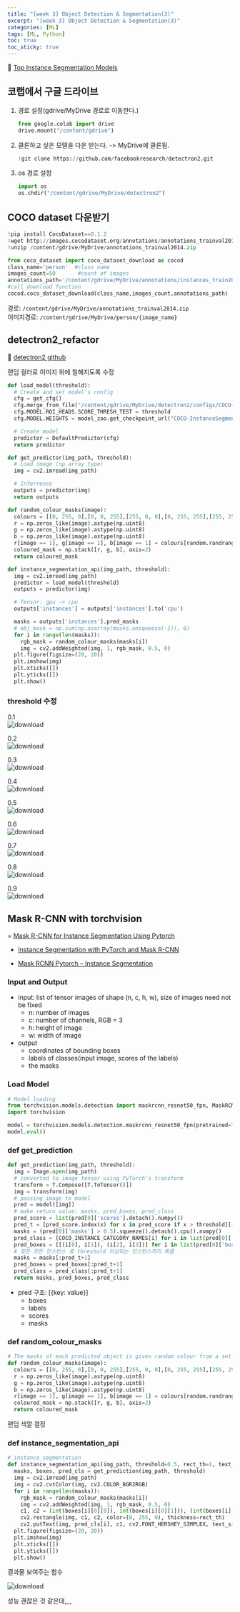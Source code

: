 ```yaml
---
title: "[week 3] Object Detection & Segmentation(3)"
excerpt: "[week 3] Object Detection & Segmentation(3)"
categories: [ML]
tags: [ML, Python]
toc: true
toc_sticky: true
---
```


📌 [Top Instance Segmentation Models](https://roboflow.com/models/instance-segmentation)

## 코랩에서 구글 드라이브

1. 경로 설정(gdrive/MyDrive 경로로 이동한다.)
   ```py
   from google.colab import drive
   drive.mount("/content/gdrive")
   ```
2. 클론하고 싶은 모델을 다운 받는다. -> MyDrive에 클론됨.
   ```py
   !git clone https://github.com/facebookresearch/detectron2.git
   ```
3. os 경로 설정
   ```py
   import os
   os.chdir("/content/gdrive/MyDrive/detectron2")
   ```

## COCO dataset 다운받기

```py
!pip install CocoDataset==0.1.2
!wget http://images.cocodataset.org/annotations/annotations_trainval2014.zip
!unzip /content/gdrive/MyDrive/annotations_trainval2014.zip
```

```py
from coco_dataset import coco_dataset_download as cocod
class_name='person'  #class name
images_count=50       #count of images
annotations_path='/content/gdrive/MyDrive/annotations/instances_train2014.json' #path of coco dataset annotations
#call download function
cocod.coco_dataset_download(class_name,images_count,annotations_path)
```

경로: `/content/gdrive/MyDrive/annotations_trainval2014.zip` <br>
이미지경로: `/content/gdrive/MyDrive/person/{image_name}`

## detectron2_refactor

📌 [detectron2 github](https://github.com/facebookresearch/detectron2) <br>

랜덤 컬러로 이미지 위에 칠해지도록 수정

```py
def load_model(threshold):
  # Create and set model's config
  cfg = get_cfg()
  cfg.merge_from_file("/content/gdrive/MyDrive/detectron2/configs/COCO-InstanceSegmentation/mask_rcnn_R_50_FPN_3x.yaml")
  cfg.MODEL.ROI_HEADS.SCORE_THRESH_TEST = threshold
  cfg.MODEL.WEIGHTS = model_zoo.get_checkpoint_url("COCO-InstanceSegmentation/mask_rcnn_R_50_FPN_3x.yaml")

  # Create model
  predictor = DefaultPredictor(cfg)
  return predictor

def get_predictor(img_path, threshold):
  # Load image (np.array type)
  img = cv2.imread(img_path)

  # Inferrence
  outputs = predictor(img)
  return outputs

def random_colour_masks(image):
  colours = [[0, 255, 0],[0, 0, 255],[255, 0, 0],[0, 255, 255],[255, 255, 0],[255, 0, 255],[80, 70, 180],[250, 80, 190],[245, 145, 50],[70, 150, 250],[50, 190, 190]]
  r = np.zeros_like(image).astype(np.uint8)
  g = np.zeros_like(image).astype(np.uint8)
  b = np.zeros_like(image).astype(np.uint8)
  r[image == 1], g[image == 1], b[image == 1] = colours[random.randrange(0, 10)]
  coloured_mask = np.stack([r, g, b], axis=2)
  return coloured_mask

def instance_segmentation_api(img_path, threshold):
  img = cv2.imread(img_path)
  predictor = load_model(threshold)
  outputs = predictor(img)

  # Tensor: gpu -> cpu
  outputs['instances'] = outputs['instances'].to('cpu')

  masks = outputs['instances'].pred_masks
  # obj_mask = np.sum(np.asarray(masks.unsqueeze(-1)), 0)
  for i in range(len(masks)):
    rgb_mask = random_colour_masks(masks[i])
    img = cv2.addWeighted(img, 1, rgb_mask, 0.5, 0)
  plt.figure(figsize=(20, 20))
  plt.imshow(img)
  plt.xticks([])
  plt.yticks([])
  plt.show()
```

### threshold 수정

0.1 <br>
![download](https://user-images.githubusercontent.com/96654391/230750832-6b616c91-b56e-4275-82b1-4ec68a3efcc0.png) <br>

0.2 <br>
![download](https://user-images.githubusercontent.com/96654391/230750836-1b156a9d-d2e2-4d3b-8ea9-5e08ec55ea5a.png) <br>

0.3 <br>
![download](https://user-images.githubusercontent.com/96654391/230750843-8f63cb0f-5568-44d3-8b90-867043cf79e9.png)<br>

0.4 <br>
![download](https://user-images.githubusercontent.com/96654391/230750847-9a01d1dd-64b8-4636-8b59-169eda0f40e4.png) <br>

0.5 <br>
![download](https://user-images.githubusercontent.com/96654391/230750854-335cbe9e-2fea-435a-84c6-a6615370efc4.png) <br>

0.6 <br>
![download](https://user-images.githubusercontent.com/96654391/230750856-c803b8be-4cdf-4517-b979-045ed4ac893d.png) <br>

0.7 <br>
![download](https://user-images.githubusercontent.com/96654391/230750857-86aab7b4-231e-423c-ab35-da9811ddfa84.png) <br>

0.8 <br>
![download](https://user-images.githubusercontent.com/96654391/230750865-42b86c9d-fb3e-4cbb-87e9-c0476d55d0b8.png) <br>

0.9 <br>
![download](https://user-images.githubusercontent.com/96654391/230750872-44508358-38ae-4fcf-926a-9fbb90f7d25c.png) <br>

## Mask R-CNN with torchvision

= [Mask R-CNN for Instance Segmentation Using Pytorch](https://www.analyticsvidhya.com/blog/2023/02/mask-r-cnn-for-instance-segmentation-using-pytorch/)

- [Instance Segmentation with PyTorch and Mask R-CNN](https://debuggercafe.com/instance-segmentation-with-pytorch-and-mask-r-cnn/)

- [Mask RCNN Pytorch – Instance Segmentation](https://learnopencv.com/mask-r-cnn-instance-segmentation-with-pytorch/)

### Input and Output

- input: list of tensor images of shape (n, c, h, w), size of images need not be fixed
  - n: number of images
  - c: number of channels, RGB = 3
  - h: height of image
  - w: width of image
- output
  - coordinates of bounding boxes
  - labels of classes(input image, scores of the labels)
  - the masks

### Load Model

```py
# Model loading
from torchvision.models.detection import maskrcnn_resnet50_fpn, MaskRCNN_ResNet50_FPN_Weights
import torchvision

model = torchvision.models.detection.maskrcnn_resnet50_fpn(pretrained=True)
model.eval()
```

### def get_prediction

```py
def get_prediction(img_path, threshold):
  img = Image.open(img_path)
  # converted to image tensor using PyTorch's transform
  transform = T.Compose([T.ToTensor()])
  img = transform(img)
  # passing image to model
  pred = model([img])
  # make return value: masks, pred_boxes, pred_class
  pred_score = list(pred[0]['scores'].detach().numpy())
  pred_t = [pred_score.index(x) for x in pred_score if x > threshold][-1]
  masks = (pred[0]['masks'] > 0.5).squeeze().detach().cpu().numpy()
  pred_class = [COCO_INSTANCE_CATEGORY_NAMES[i] for i in list(pred[0]['labels'].numpy())]
  pred_boxes = [[(i[0], i[1]), (i[2], i[3])] for i in list(pred[0]['boxes'].detach().numpy())]
  # 찾은 모든 인스턴스 중 threshold 이상되는 인스턴스까지 짜름
  masks = masks[:pred_t+1]
  pred_boxes = pred_boxes[:pred_t+1]
  pred_class = pred_class[:pred_t+1]
  return masks, pred_boxes, pred_class
```

- pred 구조: [{key: value}]
  - boxes
  - labels
  - scores
  - masks

### def random_colour_masks

```py
# The masks of each predicted object is given random colour from a set of 11 predefined colours for visualization of the masks
def random_colour_masks(image):
  colours = [[0, 255, 0],[0, 0, 255],[255, 0, 0],[0, 255, 255],[255, 255, 0],[255, 0, 255],[80, 70, 180],[250, 80, 190],[245, 145, 50],[70, 150, 250],[50, 190, 190]]
  r = np.zeros_like(image).astype(np.uint8)
  g = np.zeros_like(image).astype(np.uint8)
  b = np.zeros_like(image).astype(np.uint8)
  r[image == 1], g[image == 1], b[image == 1] = colours[random.randrange(0, 10)]
  coloured_mask = np.stack([r, g, b], axis=2)
  return coloured_mask
```

랜덤 색깔 결정

### def instance_segmentation_api

```py
# instance_segmentation
def instance_segmentation_api(img_path, threshold=0.5, rect_th=1, text_size=0.4, text_th=1):
  masks, boxes, pred_cls = get_prediction(img_path, threshold)
  img = cv2.imread(img_path)
  img = cv2.cvtColor(img, cv2.COLOR_BGR2RGB)
  for i in range(len(masks)):
    rgb_mask = random_colour_masks(masks[i])
    img = cv2.addWeighted(img, 1, rgb_mask, 0.5, 0)
    c1, c2 = (int(boxes[i][0][0]), int(boxes[i][0][1])), (int(boxes[i][1][0]), int(boxes[i][1][1]))
    cv2.rectangle(img, c1, c2, color=(0, 255, 0), thickness=rect_th)
    cv2.putText(img, pred_cls[i], c1, cv2.FONT_HERSHEY_SIMPLEX, text_size, (0, 255, 0), thickness=text_th)
  plt.figure(figsize=(20, 20))
  plt.imshow(img)
  plt.xticks([])
  plt.yticks([])
  plt.show()
```

결과물 보여주는 함수 <br>

![download](https://user-images.githubusercontent.com/96654391/230593750-930ee1a5-38c8-48dd-8596-3a46088ce62a.png) <br>

성능 괜찮은 것 같은데,,,,

